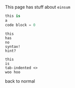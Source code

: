 This page has stuff about `einsum`

```python
this is
a
code block = 0
```


```
this
has
no
syntax!
hint?
```


    this
    is
    tab-indented <>
    woo hoo

back to normal
